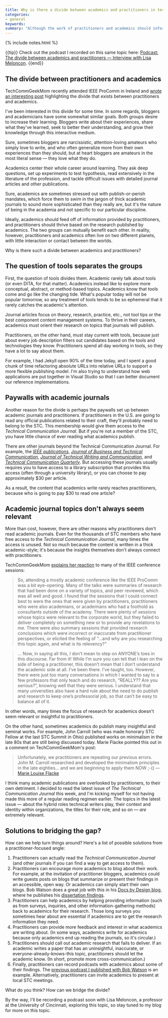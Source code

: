 ```yaml
---
title: Why is there a divide between academics and practitioners in tech comm?
categories:
- general
keywords: 
summary: "Although the work of practitioners and academics should inform each other in mutually beneficial ways, these groups tend to be somewhat isolated and separate. Some reasons for the divide include lack of focus on tools, paywalls set up with publications, and the topics in journal articles."
---
```


{% include notes.html %}

{{tip}} Check out the podcast I recorded on this same topic here: <a href="http://idratherbewriting.com/2015/08/10/lisa-meloncon-academic-practitioner-divide-podcast/">Podcast: The divide between academics and practitioners — Interview with Lisa Meloncon</a>. {{end}}

## The divide between practitioners and academics
TechCommGeekMom recently attended IEEE ProComm in Ireland and [wrote an interesting post](http://techcommgeekmom.com/2015/07/20/oh-the-academian-and-the-practitioner-should-be-friends-engaging-techcomm-professionals/) highlighting the divide that exists between practitioners and academics.

I've been interested in this divide for some time. In some regards, bloggers and academicians have some somewhat similar goals. Both groups desire to increase their learning. Bloggers write about their experiences, share what they've learned, seek to better their understanding, and grow their knowledge through this interactive medium. 

Sure, sometimes bloggers are narcissistic, attention-loving amateurs who simply love to write, and who often generalize more from their own experiences than they should, but at heart bloggers are amateurs in the most literal sense &mdash; they love what they do.

Academics center their whole career around learning. They ask deep questions, set up experiments to test hypothesis, read extensively in the literature of the profession, and tackle difficult issues with detailed journal articles and other publications. 

Sure, academics are sometimes stressed out with publish-or-perish mandates, which force them to swim in the jargon of thick academic journals to sound more sophisticated than they really are, but it's the nature of being in the academia and not specific to our particular discipline.

Ideally, academics should feed off of information provided by practitioners, and practitioners should thrive based on the research published by academics. The two groups can mutually benefit each other. In reality, however, practitioners and academics often live on two different planets, with little interaction or contact between the worlds.

Why is there such a divide between academics and practitioners?

## The question of tools separates the groups

First, the question of tools divides them. Academic rarely talk about tools (or even DITA, for that matter). Academics instead like to explore more conceptual, abstract, or method-based topics. Academics know that tools come and go like the changing tide. What's popular today will not be popular tomorrow, so any treatment of tools tends to be so ephemeral that it rarely catches the academic's attention. 

Journal articles focus on theory, research, practice, etc., not tool tips or the best component content management systems. To thrive in their careers, academics must orient their research on topics that journals will publish.

Practitioners, on the other hand, must stay current with tools, because just about every job description filters out candidates based on the tools and technologies they know. Practitioners spend all day working in tools, so they have a lot to say about them. 

For example, I had Jekyll open 90% of the time today, and I spent a good chunk of time refactoring absolute URLs into relative URLs to support a more flexible publishing model. I'm also trying to understand how web applications are put together in Visual Studio so that I can better document our reference implementations.

## Paywalls with academic journals
Another reason for the divide is perhaps the paywalls set up between academic journals and practitioners. If practitioners in the U.S. are going to read any official publications related to their craft, they'll probably need to belong to the STC. This membership would give them access to the *Technical Communication Journal*. But if you're not a member of the STC, you have little chance of ever reading what academics publish. 

There are other journals beyond the Technical Communication Journal. For example, the *[IEEE publications](http://www.ieee.org/publications_standards/publications_standards_index.html)*, *[Journal of Business and Technical Communication](http://jbt.sagepub.com/)*, *[Journal of Technical Writing and Communication](http://jtw.sagepub.com/)*, and *[Technical Communication Quarterly](http://www.tandfonline.com/loi/htcq20)*. But accessing these journals usually requires you to have access to a library subscription that provides this access (often through a university library), or you can choose to pay approximately $30 per article. 
 
 As a result, the content that academics write rarely reaches practitioners, because who is going to pay $30 to read one article?
 
## Academic journal topics don't always seem relevant
 
More than cost, however, there are other reasons why practitioners don't read academic journals. Even for the thousands of STC members who have free access to the *Technical Communication Journal*, many times the access is unused. Not so much because the content is written in a thick academic-style; it's because the insights themselves don't always connect with practitioners.
 
TechCommGeekMom [explains her reaction](http://techcommgeekmom.com/2015/07/20/oh-the-academian-and-the-practitioner-should-be-friends-engaging-techcomm-professionals/) to many of the IEEE conference sessions:
 
>So, attending a mostly academic conference like the IEEE ProComm was a bit eye-opening. Many of the talks were summaries of research that had been done on a variety of topics, and peer reviewed, which was all well and good. I found that the sessions that I could connect best to were the ones that were given by practitioners, practitioners who were also academians, or academians who had a foothold as consultants outside of the academy. There were plenty of sessions whose topics were relevant to the corporate world, but they failed to deliver completely on something new or to provide any revelations to me. There were also summary sessions that provided research conclusions which were incorrect or inaccurate from practitioner perspectives, or elicited the feeling of “…and why are you researching this topic again, and what is its relevency?” 

>... Now, in saying all this, I don’t mean to step on ANYONE’s toes in this discourse. Far from it! While I’m sure you can tell that I lean on the side of being a practitioner, this doesn’t mean that I don’t understand the academic side at all. I’ve been there. I’ve taught, too. However, there were just too many conversations in which I wanted to say to a few professors that only teach and do research, “REALLY?? Are you serious?”, knowing well that they were serious. I understand that many universities also have a hard rule about the need to do publish and research to keep one’s professorial job, so that can’t be easy to balance all of it.

In other words, many times the focus of research for academics doesn't seem relevant or insightful to practitioners.

On the other hand, sometimes academics do publish many insightful and seminal works. For example, John Carroll (who was made honorary STC Fellow at the last STC Summit in Ohio) published works on minimalism in the late 80s that are still being discussed today. Marie Flacke pointed this out in a comment on TechCommGeekMom's post:

> Unfortunately, we practitioners are repeating our previous errors. John M. Carroll researched and developed the minimalism principles in the late eighties… and we are beginning to apply them NOW ;-(( &mdash; [Marie Louise Flacke](http://techcommgeekmom.com/2015/07/20/oh-the-academian-and-the-practitioner-should-be-friends-engaging-techcomm-professionals/#comment-6318)

I think many academic publications are overlooked by practitioners, to their own detriment. I decided to read the latest issue of *The Technical Communication Journal* this week, and I'm kicking myself for not having made this more of a regular reading regimen earlier. The topics in the latest issue &mdash; about the hybrid roles technical writers play, their context and identity within organizations, the titles for their role, and so on &mdash; *are* extremely relevant.

## Solutions to bridging the gap?
How can we help turn things around? Here's a list of possible solutions from a practitioner-focused angle:

1. Practitioners can actually read the *Technical Communication Journal* (and other journals if you can find a way to get access to them).
2. Practitioners can encourage more academics to blog about their work. For example, at the invitation of practitioner bloggers, academics could write guests posts on blogs that summarize or present their findings in an accessible, open way. Or academics can simply start their own blogs. Bob Watson does a great job with this in his [Docs by Design blog](http://docsbydesign.com/), where he publishes his [dissertation findings](http://docsbydesign.com/category/phd-dissertation-study/).
3. Practitioners can help academics by helping providing information (such as from surveys, inquiries, and other information-gathering methods) back to academics for their research. Those long surveys you sometimes hear about are essential if academics are to get the research information they need.
4. Practitioners can provide more feedback and interest in what academics are writing about. (In some ways, academics write for academics because only academics end up reading the journals, so it's circular.)
5. Practitioners should call out academic research that fails to deliver. If an academic writes a paper that has an uninsightful, inaccurate, or everyone-already-knows-this topic, practitioners should let the academic know. (In short, promote more cross-communication.)
6. Finally, practitioners can record podcasts with academics about some of their findings. The [previous podcast I published with Bob Watson](http://idratherbewriting.com/2015/07/30/bob-watson-phd-dissertation-on-api-doc-mythbusting-testing-usability-performance/) is an example. Alternatively, practitioners can invite academics to present at local STC meetings. 

What do you think? How can we bridge the divide?

By the way, I'll be recording a podcast soon with Lisa Meloncon, a professor at the University of Cincinnati, exploring this topic, so stay tuned to my blog for more on this topic.






